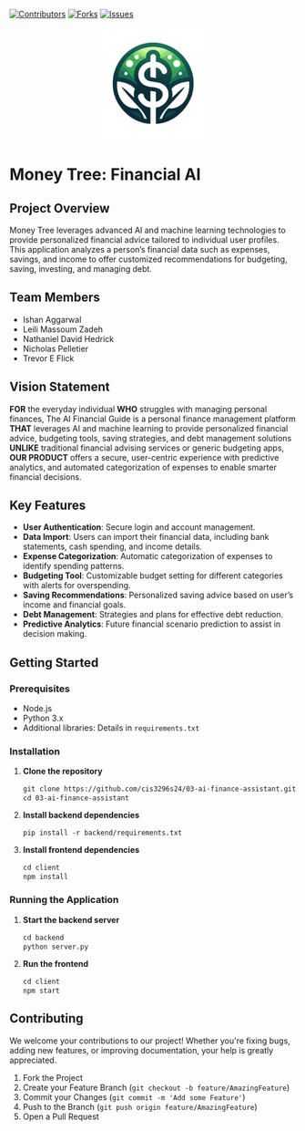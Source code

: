 [![Contributors](https://img.shields.io/github/contributors/cis3296s24/03-ai-finance-assistant.svg)](https://github.com/cis3296s24/03-ai-finance-assistant/graphs/contributors)
[![Forks](https://img.shields.io/github/forks/cis3296s24/03-ai-finance-assistant.svg?style=social&label=Fork)](https://github.com/cis3296s24/03-ai-finance-assistant/network/members)
[![Issues](https://img.shields.io/github/issues/cis3296s24/03-ai-finance-assistant.svg)](https://github.com/cis3296s24/03-ai-finance-assistant/issues)


<div align="center">
    <img src="logo.png" alt="Logo" width="200" height="200">
</div>



# Money Tree: Financial AI

## Project Overview

Money Tree  leverages advanced AI and machine learning technologies to provide personalized financial advice tailored to individual user profiles. This application analyzes a person’s financial data such as expenses, savings, and income to offer customized recommendations for budgeting, saving, investing, and managing debt.

## Team Members
- Ishan Aggarwal
- Leili Massoum Zadeh
- Nathaniel David Hedrick
- Nicholas Pelletier
- Trevor E Flick 

## Vision Statement

**FOR** the everyday individual
**WHO** struggles with managing personal finances, The AI Financial
Guide is a personal finance management platform
**THAT** leverages AI and machine learning to
provide personalized financial advice, budgeting tools, saving strategies, and debt management solutions
**UNLIKE** traditional financial advising services or generic budgeting apps,
**OUR PRODUCT** offers a secure, user-centric experience with predictive analytics, and automated categorization of expenses to enable smarter financial decisions.

## Key Features

- **User Authentication**: Secure login and account management.
- **Data Import**: Users can import their financial data, including bank statements, cash spending, and income details.
- **Expense Categorization**: Automatic categorization of expenses to identify spending patterns.
- **Budgeting Tool**: Customizable budget setting for different categories with alerts for overspending.
- **Saving Recommendations**: Personalized saving advice based on user’s income and financial goals.
- **Debt Management**: Strategies and plans for effective debt reduction.
- **Predictive Analytics**: Future financial scenario prediction to assist in decision making.

## Getting Started

### Prerequisites

- Node.js
- Python 3.x
- Additional libraries: Details in `requirements.txt`

### Installation

1. **Clone the repository**
   ```
   git clone https://github.com/cis3296s24/03-ai-finance-assistant.git
   cd 03-ai-finance-assistant
   ```

2. **Install backend dependencies**
   ```
   pip install -r backend/requirements.txt
   ```

3. **Install frontend dependencies**
   ```
   cd client
   npm install
   ```

### Running the Application

1. **Start the backend server**
   ```
   cd backend
   python server.py
   ```

2. **Run the frontend**
   ```
   cd client
   npm start
   ```

## Contributing

We welcome your contributions to our project! Whether you're fixing bugs, adding new features, or improving documentation, your help is greatly appreciated.


1. Fork the Project
2. Create your Feature Branch (`git checkout -b feature/AmazingFeature`)
3. Commit your Changes (`git commit -m 'Add some Feature'`)
4. Push to the Branch (`git push origin feature/AmazingFeature`)
5. Open a Pull Request



